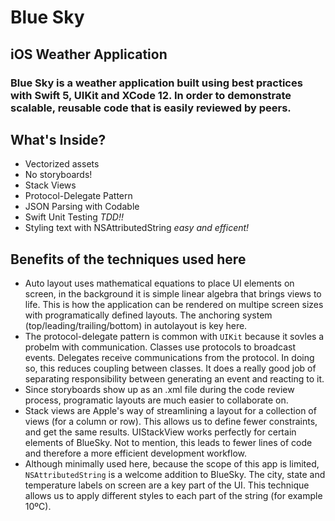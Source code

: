 # Blue Sky
## iOS Weather Application

### Blue Sky is a weather application built using best practices with Swift 5, UIKit and XCode 12.  In order to demonstrate scalable, reusable code that is easily reviewed by peers. 

## What's Inside?

- Vectorized assets
- No storyboards! 
- Stack Views
- Protocol-Delegate Pattern
- JSON Parsing with Codable
- Swift Unit Testing _TDD!!_
- Styling text with NSAttributedString _easy and efficent!_ 

## Benefits of the techniques used here

- Auto layout uses mathematical equations to place UI elements on screen, in the background it is 
simple linear algebra that brings views to life. This is how the application can be rendered on 
multipe screen sizes with programatically defined layouts. The anchoring system 
(top/leading/trailing/bottom) in autolayout is key here. 
- The protocol-delegate pattern is common with `UIKit` because it sovles a probelm with communication.  Classes use protocols
to broadcast events.  Delegates receive communications from the protocol. In doing so, this reduces coupling between classes. It 
does a really good job of separating responsibility between generating an event and reacting to it. 
- Since storyboards show up as an .xml file during the code review process, programatic layouts are much 
easier to collaborate on. 
- Stack views are Apple's way of streamlining a layout for a collection of views (for a column or row). 
This allows us to define fewer constraints, and get the same results. UIStackView works perfectly for 
certain elements of BlueSky. Not to mention, this leads to fewer lines of code and therefore a more
efficient development workflow.
- Although minimally used here, because the scope of this app is limited, `NSAttributedString` is a welcome
addition to BlueSky.  The city, state and temperature labels on screen are a key part of the UI. This technique
allows us to apply different styles to each part of the string (for example 10ºC). 
